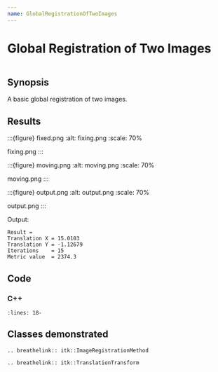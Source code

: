 ```yaml
---
name: GlobalRegistrationOfTwoImages
---
```


# Global Registration of Two Images

```{index} single: ImageRegistrationMethod single: TranslationTransform
```

## Synopsis

A basic global registration of two images.

## Results

:::{figure} fixed.png
:alt: fixing.png
:scale: 70%

fixing.png
:::

:::{figure} moving.png
:alt: moving.png
:scale: 70%

moving.png
:::

:::{figure} output.png
:alt: output.png
:scale: 70%

output.png
:::

Output:

```
Result =
Translation X = 15.0103
Translation Y = -1.12679
Iterations    = 15
Metric value  = 2374.3
```

## Code

### C++

```{literalinclude} Code.cxx
:lines: 18-
```

## Classes demonstrated

```{eval-rst}
.. breathelink:: itk::ImageRegistrationMethod
```

```{eval-rst}
.. breathelink:: itk::TranslationTransform
```
